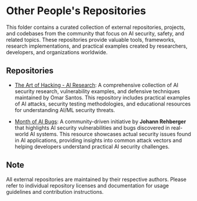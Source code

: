 # Other People's Repositories

This folder contains a curated collection of external repositories, projects, and codebases from the community that focus on AI security, safety, and related topics. These repositories provide valuable tools, frameworks, research implementations, and practical examples created by researchers, developers, and organizations worldwide.

## Repositories

- [The Art of Hacking - AI Research](https://github.com/The-Art-of-Hacking/h4cker/tree/master/ai_research): A comprehensive collection of AI security research, vulnerability examples, and defensive techniques maintained by Omar Santos. This repository includes practical examples of AI attacks, security testing methodologies, and educational resources for understanding AI/ML security threats.

- [Month of AI Bugs](https://monthofaibugs.com/): A community-driven initiative by **Johann Rehberger** that highlights AI security vulnerabilities and bugs discovered in real-world AI systems. This resource showcases actual security issues found in AI applications, providing insights into common attack vectors and helping developers understand practical AI security challenges.

## Note

All external repositories are maintained by their respective authors. Please refer to individual repository licenses and documentation for usage guidelines and contribution instructions.
